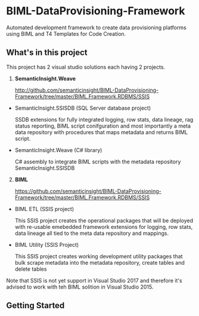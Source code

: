 # BIML-DataProvisioning-Framework

Automated development framework to create data provisioning platforms using BIML and T4 Templates for Code Creation.

## What's in this project

This project has 2 visual studio solutions each having 2 projects.

1. **SemanticInsight.Weave**
   
   http://github.com/semanticinsight/BIML-DataProvisioning-Framework/tree/master/BIML.Framework.RDBMS/SSIS 
    
  * SemanticInsight.SSISDB (SQL Server database project)
  
    SSDB extensions for fully integrated logging, row stats, data lineage, rag status reporting, BIML script conifguration and most importantly a meta data repository with procedures that maps metadata and returns BIML script.

  * SemanticInsight.Weave (C# library)
    
    C# assembly to integrate BIML scripts with the metadata repository SemanticInsight.SSISDB
  
2. **BIML**

   https://github.com/semanticinsight/BIML-DataProvisioning-Framework/tree/master/BIML.Framework.RDBMS/SSIS

  * BIML ETL (SSIS project)
  
    This SSIS project creates the operational packages that will be deployed with re-usable emebedded framework extensions for logging, row     stats, data lineage all tied to the meta data repository and mappings.
  
  * BIML Utility (SSIS Project)
    
    This SSIS project creates working development utility packages that bulk scrape metadata into the metadata repository, create tables       and delete tables
  

Note that SSIS is not yet support in Visual Studio 2017 and therefore it's advised to work with teh BIML solition in Visual Studio 2015.

## Getting Started
